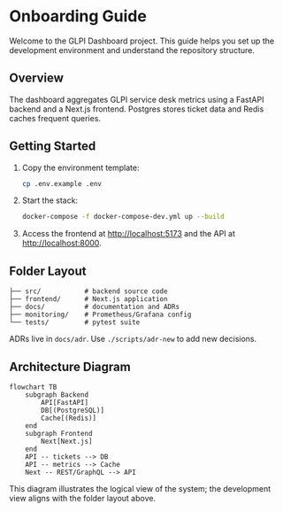 # Onboarding Guide

Welcome to the GLPI Dashboard project. This guide helps you set up the development environment and understand the repository structure.

## Overview

The dashboard aggregates GLPI service desk metrics using a FastAPI backend and a Next.js frontend. Postgres stores ticket data and Redis caches frequent queries.

## Getting Started

1. Copy the environment template:

   ```bash
   cp .env.example .env
   ```

2. Start the stack:

   ```bash
   docker-compose -f docker-compose-dev.yml up --build
   ```

3. Access the frontend at <http://localhost:5173> and the API at <http://localhost:8000>.

## Folder Layout

```text
├── src/           # backend source code
├── frontend/      # Next.js application
├── docs/          # documentation and ADRs
├── monitoring/    # Prometheus/Grafana config
└── tests/         # pytest suite
```

ADRs live in `docs/adr`. Use `./scripts/adr-new` to add new decisions.

## Architecture Diagram

```mermaid
flowchart TB
    subgraph Backend
        API[FastAPI]
        DB[(PostgreSQL)]
        Cache[(Redis)]
    end
    subgraph Frontend
        Next[Next.js]
    end
    API -- tickets --> DB
    API -- metrics --> Cache
    Next -- REST/GraphQL --> API
```

This diagram illustrates the logical view of the system; the development view aligns with the folder layout above.
